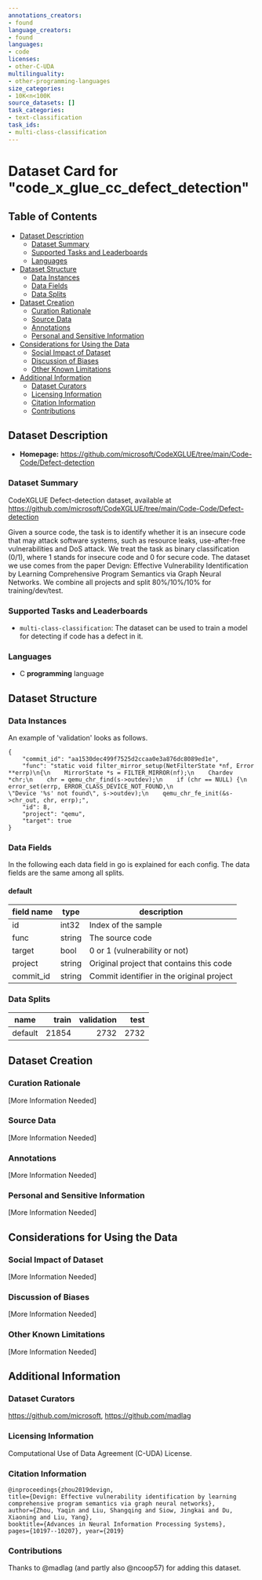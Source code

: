 ```yaml
---
annotations_creators:
- found
language_creators:
- found
languages:
- code
licenses:
- other-C-UDA
multilinguality:
- other-programming-languages
size_categories:
- 10K<n<100K
source_datasets: []
task_categories:
- text-classification
task_ids:
- multi-class-classification
---
```

# Dataset Card for "code_x_glue_cc_defect_detection"

## Table of Contents
- [Dataset Description](#dataset-description)
  - [Dataset Summary](#dataset-summary)
  - [Supported Tasks and Leaderboards](#supported-tasks)
  - [Languages](#languages)
- [Dataset Structure](#dataset-structure)
  - [Data Instances](#data-instances)
  - [Data Fields](#data-fields)
  - [Data Splits](#data-splits-sample-size)
- [Dataset Creation](#dataset-creation)
  - [Curation Rationale](#curation-rationale)
  - [Source Data](#source-data)
  - [Annotations](#annotations)
  - [Personal and Sensitive Information](#personal-and-sensitive-information)
- [Considerations for Using the Data](#considerations-for-using-the-data)
  - [Social Impact of Dataset](#social-impact-of-dataset)
  - [Discussion of Biases](#discussion-of-biases)
  - [Other Known Limitations](#other-known-limitations)
- [Additional Information](#additional-information)
  - [Dataset Curators](#dataset-curators)
  - [Licensing Information](#licensing-information)
  - [Citation Information](#citation-information)
  - [Contributions](#contributions)

## Dataset Description

- **Homepage:** https://github.com/microsoft/CodeXGLUE/tree/main/Code-Code/Defect-detection

### Dataset Summary

CodeXGLUE Defect-detection dataset, available at https://github.com/microsoft/CodeXGLUE/tree/main/Code-Code/Defect-detection

Given a source code, the task is to identify whether it is an insecure code that may attack software systems, such as resource leaks, use-after-free vulnerabilities and DoS attack. We treat the task as binary classification (0/1), where 1 stands for insecure code and 0 for secure code.
The dataset we use comes from the paper Devign: Effective Vulnerability Identification by Learning Comprehensive Program Semantics via Graph Neural Networks. We combine all projects and split 80%/10%/10% for training/dev/test.

### Supported Tasks and Leaderboards

- `multi-class-classification`: The dataset can be used to train a model for detecting if code has a defect in it.

### Languages

- C **programming** language

## Dataset Structure

### Data Instances

An example of 'validation' looks as follows.
```
{
    "commit_id": "aa1530dec499f7525d2ccaa0e3a876dc8089ed1e", 
    "func": "static void filter_mirror_setup(NetFilterState *nf, Error **errp)\n{\n    MirrorState *s = FILTER_MIRROR(nf);\n    Chardev *chr;\n    chr = qemu_chr_find(s->outdev);\n    if (chr == NULL) {\n        error_set(errp, ERROR_CLASS_DEVICE_NOT_FOUND,\n                  \"Device '%s' not found\", s->outdev);\n    qemu_chr_fe_init(&s->chr_out, chr, errp);", 
    "id": 8, 
    "project": "qemu", 
    "target": true
}
```

### Data Fields

In the following each data field in go is explained for each config. The data fields are the same among all splits.

#### default

|field name| type |               description                |
|----------|------|------------------------------------------|
|id        |int32 | Index of the sample                      |
|func      |string| The source code                          |
|target    |bool  | 0 or 1 (vulnerability or not)            |
|project   |string| Original project that contains this code |
|commit_id |string| Commit identifier in the original project|

### Data Splits

| name  |train|validation|test|
|-------|----:|---------:|---:|
|default|21854|      2732|2732|

## Dataset Creation

### Curation Rationale

[More Information Needed]

### Source Data

[More Information Needed]

### Annotations

[More Information Needed]

### Personal and Sensitive Information

[More Information Needed]

## Considerations for Using the Data

### Social Impact of Dataset

[More Information Needed]

### Discussion of Biases

[More Information Needed]

### Other Known Limitations

[More Information Needed]

## Additional Information

### Dataset Curators

https://github.com/microsoft, https://github.com/madlag

### Licensing Information

Computational Use of Data Agreement (C-UDA) License.

### Citation Information

```
@inproceedings{zhou2019devign,
title={Devign: Effective vulnerability identification by learning comprehensive program semantics via graph neural networks},
author={Zhou, Yaqin and Liu, Shangqing and Siow, Jingkai and Du, Xiaoning and Liu, Yang},
booktitle={Advances in Neural Information Processing Systems},
pages={10197--10207}, year={2019}
```

### Contributions

Thanks to @madlag (and partly also @ncoop57) for adding this dataset.